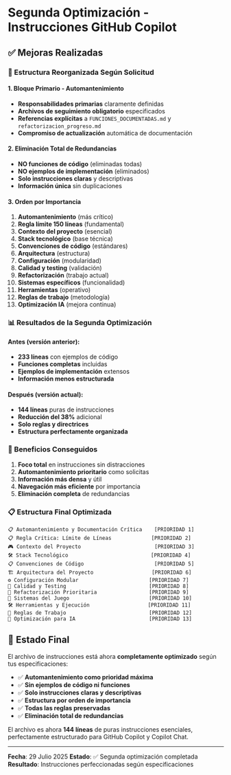 # Segunda Optimización - Instrucciones GitHub Copilot

## ✅ Mejoras Realizadas

### 🎯 Estructura Reorganizada Según Solicitud

#### 1. **Bloque Primario - Automantenimiento**
- **Responsabilidades primarias** claramente definidas
- **Archivos de seguimiento obligatorio** especificados
- **Referencias explícitas** a `FUNCIONES_DOCUMENTADAS.md` y `refactorizacion_progreso.md`
- **Compromiso de actualización** automática de documentación

#### 2. **Eliminación Total de Redundancias**
- **NO funciones de código** (eliminadas todas)
- **NO ejemplos de implementación** (eliminados)
- **Solo instrucciones claras** y descriptivas
- **Información única** sin duplicaciones

#### 3. **Orden por Importancia**
1. **Automantenimiento** (más crítico)
2. **Regla límite 150 líneas** (fundamental)
3. **Contexto del proyecto** (esencial)
4. **Stack tecnológico** (base técnica)
5. **Convenciones de código** (estándares)
6. **Arquitectura** (estructura)
7. **Configuración** (modularidad)
8. **Calidad y testing** (validación)
9. **Refactorización** (trabajo actual)
10. **Sistemas específicos** (funcionalidad)
11. **Herramientas** (operativo)
12. **Reglas de trabajo** (metodología)
13. **Optimización IA** (mejora continua)

### 📊 Resultados de la Segunda Optimización

#### Antes (versión anterior):
- **233 líneas** con ejemplos de código
- **Funciones completas** incluidas
- **Ejemplos de implementación** extensos
- **Información menos estructurada**

#### Después (versión actual):
- **144 líneas** puras de instrucciones
- **Reducción del 38%** adicional
- **Solo reglas y directrices**
- **Estructura perfectamente organizada**

### 🎯 Beneficios Conseguidos

1. **Foco total** en instrucciones sin distracciones
2. **Automantenimiento prioritario** como solicitas
3. **Información más densa** y útil
4. **Navegación más eficiente** por importancia
5. **Eliminación completa** de redundancias

### 📋 Estructura Final Optimizada

```
📋 Automantenimiento y Documentación Crítica    [PRIORIDAD 1]
📋 Regla Crítica: Límite de Líneas             [PRIORIDAD 2]
🎮 Contexto del Proyecto                        [PRIORIDAD 3]
🛠️ Stack Tecnológico                           [PRIORIDAD 4]
📋 Convenciones de Código                       [PRIORIDAD 5]
🏗️ Arquitectura del Proyecto                   [PRIORIDAD 6]
⚙️ Configuración Modular                       [PRIORIDAD 7]
🧪 Calidad y Testing                           [PRIORIDAD 8]
🎯 Refactorización Prioritaria                 [PRIORIDAD 9]
🎯 Sistemas del Juego                          [PRIORIDAD 10]
🛠️ Herramientas y Ejecución                   [PRIORIDAD 11]
🔄 Reglas de Trabajo                           [PRIORIDAD 12]
🤖 Optimización para IA                        [PRIORIDAD 13]
```

## 🎯 Estado Final

El archivo de instrucciones está ahora **completamente optimizado** según tus especificaciones:

- ✅ **Automantenimiento como prioridad máxima**
- ✅ **Sin ejemplos de código ni funciones**
- ✅ **Solo instrucciones claras y descriptivas**
- ✅ **Estructura por orden de importancia**
- ✅ **Todas las reglas preservadas**
- ✅ **Eliminación total de redundancias**

El archivo es ahora **144 líneas** de puras instrucciones esenciales, perfectamente estructurado para GitHub Copilot y Copilot Chat.

---

**Fecha**: 29 Julio 2025
**Estado**: ✅ Segunda optimización completada
**Resultado**: Instrucciones perfeccionadas según especificaciones
